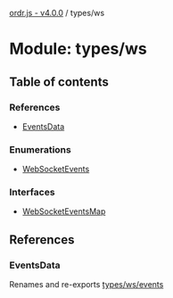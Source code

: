 [ordr.js - v4.0.0](../README.md) / types/ws

# Module: types/ws

## Table of contents

### References

- [EventsData](types_ws.md#eventsdata)

### Enumerations

- [WebSocketEvents](../enums/types_ws.WebSocketEvents.md)

### Interfaces

- [WebSocketEventsMap](../interfaces/types_ws.WebSocketEventsMap.md)

## References

### EventsData

Renames and re-exports [types/ws/events](types_ws_events.md)
